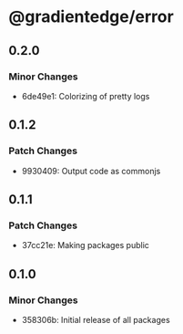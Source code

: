 # @gradientedge/error

## 0.2.0

### Minor Changes

- 6de49e1: Colorizing of pretty logs

## 0.1.2

### Patch Changes

- 9930409: Output code as commonjs

## 0.1.1

### Patch Changes

- 37cc21e: Making packages public

## 0.1.0

### Minor Changes

- 358306b: Initial release of all packages
